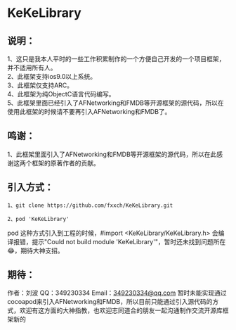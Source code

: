 # KeKeLibrary

## 说明：
1、这只是我本人平时的一些工作积累制作的一个方便自己开发的一个项目框架，并不适用所有人。<br>
2、此框架支持ios9.0以上系统。<br>
3、此框架仅支持ARC。<br>
4、此框架为纯ObjectC语言代码编写。<br>
5、此框架里面已经引入了AFNetworking和FMDB等开源框架的源代码，所以在使用此框架的时候请不要再引入AFNetworking和FMDB了。<br>

## 鸣谢：
1、此框架里面引入了AFNetworking和FMDB等开源框架的源代码，所以在此感谢这两个框架的原著作者的贡献。

## 引入方式：
```
1、git clone https://github.com/fxxch/KeKeLibrary.git
```

```
2、pod 'KeKeLibrary'
```
pod 这种方式引入到工程的时候，#import <KeKeLibrary/KeKeLibrary.h> 会编译报错，提示"Could not build module 'KeKeLibrary'"，暂时还未找到问题所在😂，期待大神支招。




## 期待：
作者：刘波
QQ：349230334
Email：349230334@qq.com
暂时未能实现通过cocoapod来引入AFNetworking和FMDB，所以目前只能通过引入源代码的方式，欢迎有这方面的大神指教，也欢迎志同道合的朋友一起沟通制作交流开源库框架新的

